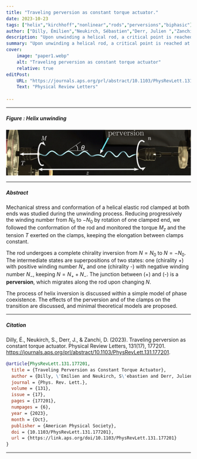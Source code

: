 ```yaml
---
title: "Traveling perversion as constant torque actuator." 
date: 2023-10-23
tags: ["helix","kirchhoff","nonlinear","rods","perversions","biphasic"]
author: ["Dilly, Émilien","Neukirch, Sébastien","Derr, Julien ","Zanchi, D. "]
description: "Upon unwinding a helical rod, a critical point is reached at which a helix of opposite chirality appears at one end, connected to the original helix by a perversion — a well-known phenomenon observed in plants. With further rotation, the perversion migrates along the rod. Mechanical characterization of this migration shows that the axial torque exerted by the helix during the experiment remains nearly constant, exhibiting a behavior analogous to the Maxwell plateau in phase transitions. This perversion can thus function as a constant-torque actuator, with promising potential applications in soft robotics. " 
summary: "Upon unwinding a helical rod, a critical point is reached at which a helix of opposite chirality appears at one end, connected to the original helix by a perversion — a well-known phenomenon observed in plants. With further rotation, the perversion migrates along the rod. Mechanical characterization of this migration shows that the axial torque exerted by the helix during the experiment remains nearly constant, exhibiting a behavior analogous to the Maxwell plateau in phase transitions. This perversion can thus function as a constant-torque actuator, with promising potential applications in soft robotics. " 
cover:
    image: "paper1.webp"
    alt: "Traveling perversion as constant torque actuator"
    relative: true
editPost:
    URL: "https://journals.aps.org/prl/abstract/10.1103/PhysRevLett.131.177201"
    Text: "Physical Review Letters"

---
```


---

##### Figure : Helix unwinding

![](paper1.webp)

---

##### Abstract

Mechanical stress and conformation of a helical elastic rod clamped at both ends was studied during the unwinding process. Reducing progressively the winding number from $N_0$ to $-N_0$ by rotation of one clamped end, we followed the conformation of the rod and monitored the torque $M_z$ and the tension $T$ exerted on the clamps, keeping the elongation between clamps constant.

The rod undergoes a complete chirality inversion from $N = N_0$ to $N = -N_0$. The intermediate states are superpositions of two states: one (chirality +) with positive winding number $N_+$ and one (chirality -) with negative winding number $N_-$, keeping $N = N_+ + N_-$. The junction between (+) and (-) is a **perversion**, which migrates along the rod upon changing $N$. 

The process of helix inversion is discussed within a simple model of phase coexistence. The effects of the perversion and of the clamps on the transition are discussed, and minimal theoretical models are proposed.

---


##### Citation

Dilly, É., Neukirch, S., Derr, J., & Zanchi, D. (2023). Traveling perversion as constant torque actuator. Physical Review Letters, 131(17), 177201. https://journals.aps.org/prl/abstract/10.1103/PhysRevLett.131.177201.

```BibTeX
@article{PhysRevLett.131.177201,
  title = {Traveling Perversion as Constant Torque Actuator},
  author = {Dilly, \'Emilien and Neukirch, S\'ebastien and Derr, Julien and Zanchi, Dra\ifmmode \check{z}\else \v{z}\fi{}en},
  journal = {Phys. Rev. Lett.},
  volume = {131},
  issue = {17},
  pages = {177201},
  numpages = {6},
  year = {2023},
  month = {Oct},
  publisher = {American Physical Society},
  doi = {10.1103/PhysRevLett.131.177201},
  url = {https://link.aps.org/doi/10.1103/PhysRevLett.131.177201}
}
```

---

